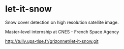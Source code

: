# let-it-snow
Snow cover detection on high resolution satellite image.

Master-level internship at CNES - French Space Agency

http://tully.ups-tlse.fr/grizonnet/let-it-snow.git
